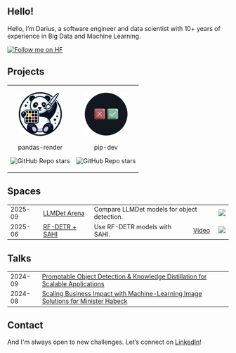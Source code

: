 ## Hello!

Hello, I’m Darius, a software engineer and data scientist with 10+ years of experience in Big Data and Machine Learning.

[![Follow me on HF](https://huggingface.co/datasets/huggingface/badges/resolve/main/follow-me-on-HF-sm.svg)](https://huggingface.co/dmorawiec)


## Projects

<table>
  <tr>
    <td>
      <div align="center">
        <p>
          <a href="https://github.com/nok/pandas-render">
            <img src="https://raw.githubusercontent.com/nok/pandas-render/refs/heads/main/assets/pandas-render.png" style="height: 100px;">
          </a>
        </p>
        <p>pandas-render</p>
        <p>
          <img alt="GitHub Repo stars" src="https://img.shields.io/github/stars/nok/pandas-render">
        </p>
      </div>
    </td>
    <td>
      <div align="center">
        <p>
          <a href="https://github.com/nok/pip-dev">
            <img src="https://raw.githubusercontent.com/nok/pip-dev/refs/heads/main/assets/pip-dev-logo.png"  style="height: 100px;">
          </a>
        </p>
        <p>pip-dev</p>
        <p>
          <img alt="GitHub Repo stars" src="https://img.shields.io/github/stars/nok/pip-dev">
        </p>
      </div>
    </td>
  </tr>
</table>


## Spaces

<table>
  <tr>
    <td>2025-09</td>
    <td><a href="https://huggingface.co/spaces/dmorawiec/LLMDet_Arena">LLMDet Arena</a></td>
    <td colspan="2">Compare LLMDet models for object detection.</td>
    <td><a href="https://huggingface.co/spaces/dmorawiec/LLMDet_Arena"><img src="https://huggingface.co/datasets/huggingface/badges/resolve/main/open-in-hf-spaces-sm.svg"></a></td>
  </tr>
  <tr>
    <td>2025-06</td>
    <td><a href="https://huggingface.co/spaces/dmorawiec/RF-DETR_SAHI">RF-DETR + SAHI</a></td>
    <td>Use RF-DETR models with SAHI.</td>
    <td><a href="https://www.linkedin.com/pulse/rf-detr-sahi-darius-morawiec-msste/">Video</a></td>
    <td><a href="https://huggingface.co/spaces/dmorawiec/RF-DETR_SAHI"><img src="https://huggingface.co/datasets/huggingface/badges/resolve/main/open-in-hf-spaces-sm.svg"></a></td>
  </tr>
</table>


## Talks

<table>
  <tr>
    <td>2024-09</td>
    <td><a href="https://www.linkedin.com/posts/dmorawiec_speakeasy-activity-7238633887986249728-vJ2D?utm_source=share&utm_medium=member_desktop&rcm=ACoAABcp6rEBfRLWlk9RYQ9kYWCNCAtyyeRcS6Y">Promptable Object Detection & Knowledge Distillation for Scalable Applications</a></td>
  </tr>
  <tr>
    <td>2024-08</td>
    <td><a href="https://www.linkedin.com/posts/dmorawiec_recently-our-federal-minister-for-economic-activity-7238626453871816704-1ErR?utm_source=share&utm_medium=member_desktop&rcm=ACoAABcp6rEBfRLWlk9RYQ9kYWCNCAtyyeRcS6Y">Scaling Business Impact with Machine-Learning Image Solutions for Minister Habeck</a></td>
  </tr>
</table>


## Contact

And I'm always open to new challenges. Let’s connect on [LinkedIn](https://www.linkedin.com/in/dmorawiec/)!
